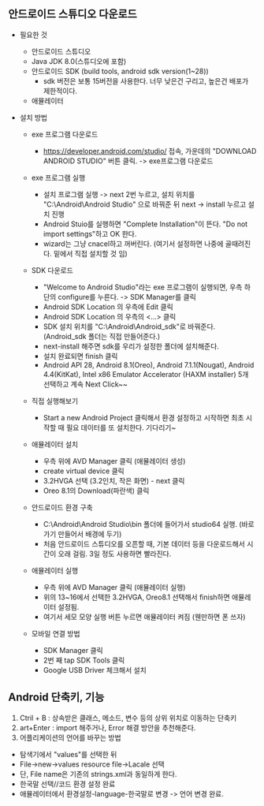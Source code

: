 ## 안드로이드 스튜디오 다운로드
* 필요한 것 
  - 안드로이드 스튜디오
  - Java JDK 8.0(스튜디오에 포함)
  - 안드로이드 SDK (build tools, android sdk version(1~28))
    + sdk 버전은 보통 15버전을 사용한다. 너무 낮은건 구리고, 높은건 배포가 제한적이다.
  - 애뮬레이터

* 설치 방법
  + exe 프로그램 다운로드
    - https://developer.android.com/studio/ 접속, 가운데의 "DOWNLOAD ANDROID STUDIO" 버튼 클릭. -> exe프로그램 다운로드

  + exe 프로그램 실행
    - 설치 프로그램 실행 -> next 2번 누르고, 설치 위치를 "C:\Android\Android Studio" 으로 바꿔준 뒤 next -> install 누르고 설치 진행
    - Android Stuio를 실행하면 "Complete Installation"이 뜬다. "Do not import settings"하고 OK 한다.
    - wizard는 그냥 cnacel하고 꺼버린다. (여기서 설정하면 나중에 골때려진다. 밑에서 직접 설치할 것 임)

  + SDK 다운로드
    - "Welcome to Android Studio"라는 exe 프로그램이 실행되면, 우측 하단의 configure를 누른다. -> SDK Manager를 클릭
    - Android SDK Location 의 우측에 Edit 클릭
    - Android SDK Location 의 우측의 <...> 클릭
    - SDK 설치 위치를 "C:\Android\Android_sdk"로 바꿔준다. (Android_sdk 폴더는 직접 만들어준다.)
    - next-install 해주면 sdk를 우리가 설정한 폴더에 설치해준다.
    - 설치 완료되면 finish 클릭
    - Android API 28, Android 8.1(Oreo), Android 7.1.1(Nougat), Android 4.4(KitKat), Intel x86 Emulator Accelerator (HAXM installer) 5개 선택하고 계속 Next Click~~

  + 직접 실행해보기
    - Start a new Android Project 클릭해서 환경 설정하고 시작하면 최초 시작할 때 필요 데이터를 또 설치한다. 기다리기~

  + 애뮬레이터 설치
    - 우측 위에 AVD Manager 클릭 (애뮬레이터 생성)
    - create virtual device 클릭
    - 3.2HVGA 선택 (3.2인치, 작은 화면) - next 클릭
    - Oreo 8.1의 Download(파란색) 클릭

  + 안드로이드 환경 구축
    - C:\Android\Android Studio\bin 폴더에 들어가서 studio64 실행. (바로가기 만들어서 배경에 두기)
    - 처음 안드로이드 스튜디오를 오픈할 때, 기본 데이터 등을 다운로드해서 시간이 오래 걸림. 3일 정도 사용하면 빨라진다.

  + 애뮬레이터 실행
    - 우측 위에 AVD Manager 클릭 (애뮬레이터 실행)
    - 위의 13~16에서 선택한 3.2HVGA, Oreo8.1 선택해서 finish하면 애뮬레이터 설정됨.
    - 여기서 세모 모양 실행 버튼 누르면 애뮬레이터 켜짐
        (웬만하면 폰 쓰자)
        
  + 모바일 연결 방법
    - SDK Manager 클릭
    - 2번 째 tap SDK Tools 클릭
    - Google USB Driver 체크해서 설치

## Android 단축키, 기능
1. Ctril + B : 상속받은 클래스, 메소드, 변수 등의 상위 위치로 이동하는 단축키
2. art+Enter : import 해주거나, Error 해결 방안을 추천해준다.
3. 어플리케이션의 언어를 바꾸는 방법
  - 탐색기에서 "values"를 선택한 뒤
  - File->new->values resource file->Lacale 선택
  - 단, File name은 기존의 strings.xml과 동일하게 한다.
  - 한국말 선택//코드 환경 설정 완료
  - 애뮬레이터에서 환경설정-language-한국말로 변경
      -> 언어 변경 완료. 
